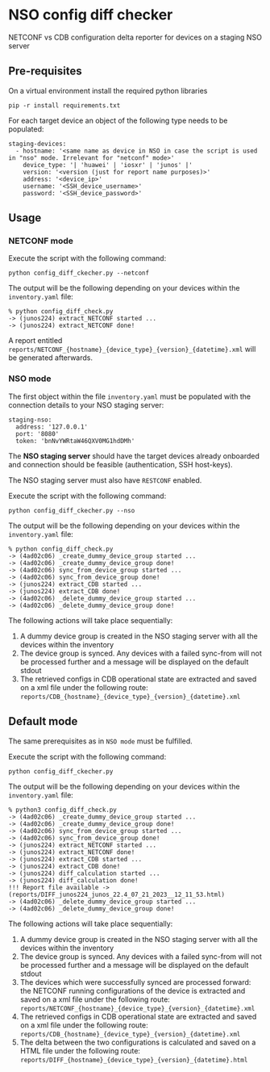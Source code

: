 # NSO config diff checker
NETCONF vs CDB configuration delta reporter for devices on a staging NSO server

## Pre-requisites
On a virtual environment install the required python libraries
```
pip -r install requirements.txt
```

For each target device an object of the following type needs to be populated:
```
staging-devices:
  - hostname: '<same name as device in NSO in case the script is used in "nso" mode. Irrelevant for "netconf" mode>'
    device_type: '| 'huawei' | 'iosxr' | 'junos' |'
    version: '<version (just for report name purposes)>'
    address: '<device_ip>'
    username: '<SSH_device_username>'
    password: '<SSH_device_password>'
```

## Usage
### NETCONF mode
Execute the script with the following command:
```
python config_diff_ckecher.py --netconf
```

The output will be the following depending on your devices within the ```inventory.yaml``` file:
```
% python config_diff_check.py 
-> (junos224) extract_NETCONF started ...
-> (junos224) extract_NETCONF done!
```

A report entitled ```reports/NETCONF_{hostname}_{device_type}_{version}_{datetime}.xml``` will be generated afterwards.

### NSO mode
The first object within the file ```inventory.yaml``` must be populated with the connection details to your NSO staging server:
```
staging-nso:
  address: '127.0.0.1'
  port: '8080'
  token: 'bnNvYWRtaW46QXV0MG1hdDMh'
```

The **NSO staging server** should have the target devices already onboarded and connection should be feasible (authentication, SSH host-keys).

The NSO staging server must also have ```RESTCONF``` enabled.

Execute the script with the following command:
```
python config_diff_ckecher.py --nso
```

The output will be the following depending on your devices within the ```inventory.yaml``` file:
```
% python config_diff_check.py 
-> (4ad02c06) _create_dummy_device_group started ...
-> (4ad02c06) _create_dummy_device_group done!
-> (4ad02c06) sync_from_device_group started ...
-> (4ad02c06) sync_from_device_group done!
-> (junos224) extract_CDB started ...
-> (junos224) extract_CDB done!
-> (4ad02c06) _delete_dummy_device_group started ...
-> (4ad02c06) _delete_dummy_device_group done!
```

The following actions will take place sequentially:
1. A dummy device group is created in the NSO staging server with all the devices within the inventory
2. The device group is synced. Any devices with a failed sync-from will not be processed further and a message will be displayed on the default stdout
3. The retrieved configs in CDB operational state are extracted and saved on a xml file under the following route: ```reports/CDB_{hostname}_{device_type}_{version}_{datetime}.xml```

## Default mode

The same prerequisites as in ```NSO mode``` must be fulfilled.

Execute the script with the following command:
```
python config_diff_ckecher.py
```
The output will be the following depending on your devices within the ```inventory.yaml``` file:
```
% python3 config_diff_check.py 
-> (4ad02c06) _create_dummy_device_group started ...
-> (4ad02c06) _create_dummy_device_group done!
-> (4ad02c06) sync_from_device_group started ...
-> (4ad02c06) sync_from_device_group done!
-> (junos224) extract_NETCONF started ...
-> (junos224) extract_NETCONF done!
-> (junos224) extract_CDB started ...
-> (junos224) extract_CDB done!
-> (junos224) diff_calculation started ...
-> (junos224) diff_calculation done!
!!! Report file available -> (reports/DIFF_junos224_junos_22.4_07_21_2023__12_11_53.html)
-> (4ad02c06) _delete_dummy_device_group started ...
-> (4ad02c06) _delete_dummy_device_group done!
```

The following actions will take place sequentially:
1. A dummy device group is created in the NSO staging server with all the devices within the inventory
2. The device group is synced. Any devices with a failed sync-from will not be processed further and a message will be displayed on the default stdout
3. The devices which were successfully synced are processed forward: the NETCONF running configurations of the device is extracted and saved on a xml file under the following route: ```reports/NETCONF_{hostname}_{device_type}_{version}_{datetime}.xml```
4. The retrieved configs in CDB operational state are extracted and saved on a xml file under the following route: ```reports/CDB_{hostname}_{device_type}_{version}_{datetime}.xml```
5. The delta between the two configurations is calculated and saved on a HTML file under the following route: ```reports/DIFF_{hostname}_{device_type}_{version}_{datetime}.html```